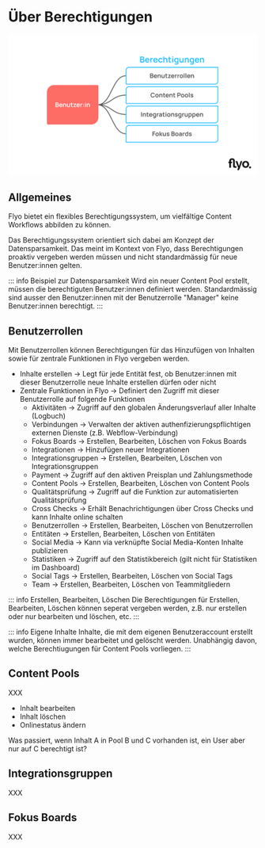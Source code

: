 # Über Berechtigungen

![Überblick Berechtiungen](assets/permissions-overview.svg)

## Allgemeines
Flyo bietet ein flexibles Berechtigungssystem, um vielfältige Content Workflows abbilden zu können.

Das Berechtigungssystem orientiert sich dabei am Konzept der Datensparsamkeit. Das meint im Kontext von Flyo, dass Berechtigungen proaktiv vergeben werden müssen und nicht standardmässig für neue Benutzer:innen gelten.

::: info Beispiel zur Datensparsamkeit
Wird ein neuer Content Pool erstellt, müssen die berechtiguten Benutzer:innen definiert werden. Standardmässig sind ausser den Benutzer:innen mit der Benutzerrolle "Manager" keine Benutzer:innen berechtigt.
:::

## Benutzerrollen
Mit Benutzerrollen können Berechtigungen für das Hinzufügen von Inhalten sowie für zentrale Funktionen in Flyo vergeben werden.

- Inhalte erstellen -> Legt für jede Entität fest, ob Benutzer:innen mit dieser Benutzerrolle neue Inhalte erstellen dürfen oder nicht
- Zentrale Funktionen in Flyo -> Definiert den Zugriff mit dieser Benutzerrolle auf folgende Funktionen
    - Aktivitäten -> Zugriff auf den globalen Änderungsverlauf aller Inhalte (Logbuch)
    - Verbindungen -> Verwalten der aktiven authenfizierungspflichtigen externen Dienste (z.B. Webflow-Verbindung)
    - Fokus Boards -> Erstellen, Bearbeiten, Löschen von Fokus Boards
    - Integrationen -> Hinzufügen neuer Integrationen
    - Integrationsgruppen -> Erstellen, Bearbeiten, Löschen von Integrationsgruppen
    - Payment -> Zugriff auf den aktiven Preisplan und Zahlungsmethode
    - Content Pools -> Erstellen, Bearbeiten, Löschen von Content Pools
    - Qualitätsprüfung -> Zugriff auf die Funktion zur automatisierten Qualitätsprüfung
    - Cross Checks -> Erhält Benachrichtigungen über Cross Checks und kann Inhalte online schalten
    - Benutzerrollen -> Erstellen, Bearbeiten, Löschen von Benutzerrollen
    - Entitäten -> Erstellen, Bearbeiten, Löschen von Entitäten
    - Social Media -> Kann via verknüpfte Social Media-Konten Inhalte publizieren
    - Statistiken -> Zugriff auf den Statistikbereich (gilt nicht für Statistiken im Dashboard)
    - Social Tags -> Erstellen, Bearbeiten, Löschen von Social Tags
    - Team -> Erstellen, Bearbeiten, Löschen von Teammitgliedern
 
::: info Erstellen, Bearbeiten, Löschen
Die Berechtigungen für Erstellen, Bearbeiten, Löschen können seperat vergeben werden, z.B. nur erstellen oder nur bearbeiten und löschen, etc.
:::

::: info Eigene Inhalte
Inhalte, die mit dem eigenen Benutzeraccount erstellt wurden, können immer bearbeitet und gelöscht werden. Unabhängig davon, welche Berechtiugungen für Content Pools vorliegen.
:::

## Content Pools
XXX

- Inhalt bearbeiten
- Inhalt löschen
- Onlinestatus ändern

Was passiert, wenn Inhalt A in Pool B und C vorhanden ist, ein User aber nur auf C berechtigt ist?

## Integrationsgruppen
XXX

## Fokus Boards
XXX
